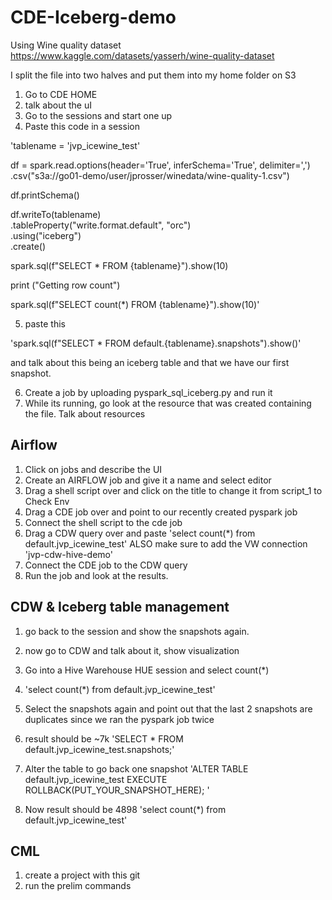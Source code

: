 # CDE-Iceberg-demo
Using Wine quality dataset https://www.kaggle.com/datasets/yasserh/wine-quality-dataset

I split the file into two halves and put them into my home folder on S3

1. Go to CDE HOME
2. talk about the uI
3. Go to the sessions and start one up
4. Paste this code in a session

'tablename = 'jvp_icewine_test'

df = spark.read.options(header='True', inferSchema='True', delimiter=',') \
  .csv("s3a://go01-demo/user/jprosser/winedata/wine-quality-1.csv")

df.printSchema()

df.writeTo(tablename)\
     .tableProperty("write.format.default", "orc")\
     .using("iceberg")\
     .create()

spark.sql(f"SELECT * FROM {tablename}").show(10)

print ("Getting row count")

spark.sql(f"SELECT count(*) FROM {tablename}").show(10)'

5. paste this

'spark.sql(f"SELECT * FROM default.{tablename}.snapshots").show()'

and talk about this being an iceberg table and that we have our first snapshot.

6. Create a job by uploading pyspark_sql_iceberg.py and run it
7. While its running, go look at the resource that was created containing the file. Talk about resources

## Airflow
1. Click on jobs and describe the UI
2. Create an AIRFLOW job and give it a name and select editor
3. Drag a shell script over and click on the title to change it from script_1 to Check Env
4. Drag a CDE job over and point to our recently created pyspark job
5. Connect the shell script to the cde job
6. Drag a CDW query over and paste 'select count(*) from default.jvp_icewine_test' ALSO make sure to add the VW connection 'jvp-cdw-hive-demo'
7. Connect the CDE job to the CDW query
8. Run the job and look at the results.

## CDW & Iceberg table management
1. go back to the session and show the snapshots again.
2. now go to CDW and talk about it, show visualization
3. Go into a Hive Warehouse HUE session and select count(*)
4. 'select count(*) from default.jvp_icewine_test'
5. Select the snapshots again and point out that the last 2 snapshots are duplicates since we ran the pyspark job twice
6. result should be ~7k
'SELECT * FROM default.jvp_icewine_test.snapshots;'
6. Alter the table to go back one snapshot
'ALTER TABLE default.jvp_icewine_test EXECUTE ROLLBACK(PUT_YOUR_SNAPSHOT_HERE); '

7. Now result should be 4898
'select count(*) from default.jvp_icewine_test'

## CML
1. create a project with this git
2. run the prelim commands
